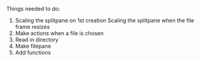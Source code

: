 Things needed to do:
1. Scaling the splitpane on 1st creation
   Scaling the splitpane when the file frame resizes
2. Make actions when a file is chosen
3. Read in directory
4. Make filepane
5. Add functions 
